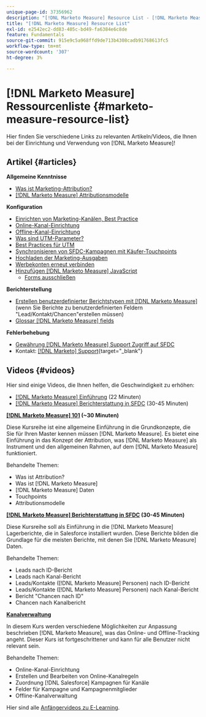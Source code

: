 ```yaml
---
unique-page-id: 37356962
description: "[!DNL Marketo Measure] Resource List - [!DNL Marketo Measure]"
title: "[!DNL Marketo Measure] Resource List"
exl-id: e2542ec2-dd83-405c-bd49-fa6384e6c8de
feature: Fundamentals
source-git-commit: 915e9c5a968ffd9de713b4308cadb91768613fc5
workflow-type: tm+mt
source-wordcount: '307'
ht-degree: 3%

---
```


# [!DNL Marketo Measure] Ressourcenliste {#marketo-measure-resource-list}

Hier finden Sie verschiedene Links zu relevanten Artikeln/Videos, die Ihnen bei der Einrichtung und Verwendung von [!DNL Marketo Measure]!

## Artikel {#articles}

**Allgemeine Kenntnisse**

* [Was ist Marketing-Attribution?](/help/introduction-to-marketo-measure/overview-resources/marketing-attribution.md)
* [[!DNL Marketo Measure] Attributionsmodelle](/help/introduction-to-marketo-measure/overview-resources/marketo-measure-attribution-models.md)

**Konfiguration**

* [Einrichten von Marketing-Kanälen, Best Practice](/help/channel-tracking-and-setup/online-channels/marketing-channels-and-subchannels.md)
* [Online-Kanal-Einrichtung](/help/channel-tracking-and-setup/online-channels/online-custom-channel-setup.md)
* [Offline-Kanal-Einrichtung](/help/channel-tracking-and-setup/offline-channels/offline-custom-channel-setup.md)
* [Was sind UTM-Parameter?](/help/channel-tracking-and-setup/online-channels/utm-parameters.md)
* [Best Practices für UTM](/help/channel-tracking-and-setup/online-channels/best-practices-for-setting-up-utm-parameters.md)
* [Synchronisieren von SFDC-Kampagnen mit Käufer-Touchpoints](/help/channel-tracking-and-setup/offline-channels/legacy-processes/campaigns-and-campaign-members.md)
* [Hochladen der Marketing-Ausgaben](/help/marketing-spend/spend-management/marketing-channel-costs.md#uploading-marketing-costs)
* [Werbekonten erneut verbinden](/help/api-connections/utilizing-marketo-measures-api-connections/reauthorizing-connected-accounts.md)
* [Hinzufügen [!DNL Marketo Measure] JavaScript](/help/marketo-measure-tracking/setting-up-tracking/adding-marketo-measure-script.md)
   * [Forms ausschließen](/help/marketo-measure-tracking/setting-up-tracking/excluding-marketo-measure-from-specific-forms.md)

**Berichterstellung**

* [Erstellen benutzerdefinierter Berichtstypen mit [!DNL Marketo Measure]](/help/marketo-measure-salesforce-reporting/new-report-types/creating-custom-marketo-measure-report-types.md) (wenn Sie Berichte zu benutzerdefinierten Feldern &quot;Lead/Kontakt/Chancen&quot;erstellen müssen)
* [Glossar [!DNL Marketo Measure] fields](/help/introduction-to-marketo-measure/overview-resources/glossary-of-marketo-measure-fields.md)

**Fehlerbehebung**

* [Gewährung [!DNL Marketo Measure] Support Zugriff auf SFDC](/help/miscellaneous/other-related-resources/granting-salesforce-access-to-marketo-measure-support.md)
* Kontakt: [[!DNL Marketo] Support](https://nation.marketo.com/t5/support/ct-p/Support){target="_blank"}

## Videos {#videos}

Hier sind einige Videos, die Ihnen helfen, die Geschwindigkeit zu erhöhen:

* [[!DNL Marketo Measure] Einführung](https://embed.vidyard.com/watch/Pb4DuWJwtFgw3jUBDGneb4) (22 Minuten)
* [[!DNL Marketo Measure] Berichterstattung in SFDC](https://universityonline.marketo.com/courses/bizible-and-salesforce/) (30-45 Minuten)

**[[!DNL Marketo Measure] 101](https://universityonline.marketo.com/courses/bizible-101/) (~30 Minuten)**

Diese Kursreihe ist eine allgemeine Einführung in die Grundkonzepte, die Sie für Ihren Master kennen müssen [!DNL Marketo Measure]. Es bietet eine Einführung in das Konzept der Attribution, was [!DNL Marketo Measure] als Instrument und den allgemeinen Rahmen, auf dem [!DNL Marketo Measure] funktioniert.

Behandelte Themen:

* Was ist Attribution?
* Was ist [!DNL Marketo Measure]
* [!DNL Marketo Measure] Daten
* Touchpoints
* Attributionsmodelle

**[[!DNL Marketo Measure] Berichterstattung in SFDC](https://universityonline.marketo.com/courses/bizible-and-salesforce/) (30-45 Minuten)**

Diese Kursreihe soll als Einführung in die [!DNL Marketo Measure] Lagerberichte, die in Salesforce installiert wurden. Diese Berichte bilden die Grundlage für die meisten Berichte, mit denen Sie [!DNL Marketo Measure] Daten.

Behandelte Themen:

* Leads nach ID-Bericht
* Leads nach Kanal-Bericht
* Leads/Kontakte ([!DNL Marketo Measure] Personen) nach ID-Bericht
* Leads/Kontakte ([!DNL Marketo Measure] Personen) nach Kanal-Bericht
* Bericht &quot;Chancen nach ID&quot;
* Chancen nach Kanalbericht

**[Kanalverwaltung](https://universityonline.marketo.com/courses/bizible-fundamentals-channel-management/)**

In diesem Kurs werden verschiedene Möglichkeiten zur Anpassung beschrieben [!DNL Marketo Measure], was das Online- und Offline-Tracking angeht. Dieser Kurs ist fortgeschrittener und kann für alle Benutzer nicht relevant sein.

Behandelte Themen:

* Online-Kanal-Einrichtung
* Erstellen und Bearbeiten von Online-Kanalregeln
* Zuordnung [!DNL Salesforce] Kampagnen für Kanäle
* Felder für Kampagne und Kampagnenmitglieder
* Offline-Kanalverwaltung

Hier sind alle [Anfängervideos zu E-Learning](https://universityonline.marketo.com/#/library/bySubject/new-to-bizible/trails?_k=d1454j).

